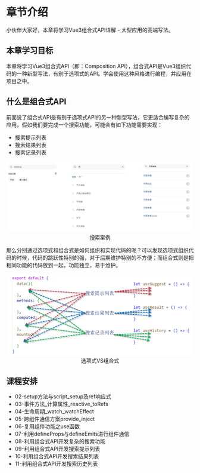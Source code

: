 # 章节介绍

小伙伴大家好，本章将学习Vue3组合式API详解 - 大型应用的高端写法。

## 本章学习目标

本章将学习Vue3组合式API（即：Composition API），组合式API是Vue3组织代码的一种新型写法，有别于选项式的API。学会使用这种风格进行编程，并应用在项目之中。

## 什么是组合式API

前面说了组合式API是有别于选项式API的另一种新型写法，它更适合编写复杂的应用，假如我们要完成一个搜索功能，可能会有如下功能需要实现：

- 搜索提示列表
- 搜索结果列表
- 搜索记录列表

<div align=center>
    <img src="./img/05-01-搜索案例.png" />
    <div>搜索案例</div>
</div>

那么分别通过选项式和组合式是如何组织和实现代码的呢？可以发现选项式组织代码的时候，代码的跳跃性特别的强，对于后期维护特别的不方便；而组合式则是把相同功能的代码放到一起，功能独立，易于维护。

<div align=center>
    <img src="./img/05-02-选项式VS组合式.png" />
    <div>选项式VS组合式</div>
</div>

## 课程安排

- 02-setup方法与script_setup及ref响应式
- 03-事件方法_计算属性_reactive_toRefs
- 04-生命周期_watch_watchEffect
- 05-跨组件通信方案provide_inject
- 06-复用组件功能之use函数
- 07-利用defineProps与defineEmits进行组件通信
- 08-利用组合式API开发复杂的搜索功能
- 09-利用组合式API开发搜索提示列表
- 10-利用组合式API开发搜索结果列表
- 11-利用组合式API开发搜索历史列表

